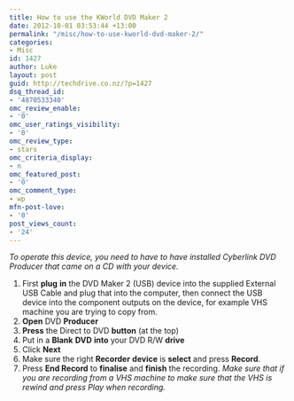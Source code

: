 ```yaml
---
title: How to use the KWorld DVD Maker 2
date: 2012-10-01 03:53:44 +13:00
permalink: "/misc/how-to-use-kworld-dvd-maker-2/"
categories:
- Misc
id: 1427
author: Luke
layout: post
guid: http://techdrive.co.nz/?p=1427
dsq_thread_id:
- '4870533340'
omc_review_enable:
- '0'
omc_user_ratings_visibility:
- '0'
omc_review_type:
- stars
omc_criteria_display:
- n
omc_featured_post:
- '0'
omc_comment_type:
- wp
mfn-post-love:
- '0'
post_views_count:
- '24'
---
```


_To operate this device, you need to have to have installed Cyberlink DVD Producer that came on a CD with your device._

<ol start="1">
  <li>
    First <strong>plug</strong> <strong>in</strong> the DVD Maker 2 (USB) device into the supplied External USB Cable and plug that into the computer, then connect the USB device into the component outputs on the device, for example VHS machine you are trying to copy from.
  </li>
  <li>
    <strong>Open</strong> DVD <strong>Producer</strong>
  </li>
  <li>
    <strong>Press</strong> the Direct to DVD <strong>button</strong> (at the top)
  </li>
  <li>
    Put in a <strong>Blank</strong> <strong>DVD</strong> <strong>into</strong> your DVD R/W <strong>drive</strong>
  </li>
  <li>
    Click <strong>Next</strong>
  </li>
  <li>
    Make sure the right <strong>Recorder</strong> <strong>device</strong> is <strong>select</strong> and press <strong>Record</strong>.
  </li>
  <li>
    Press <strong>End Record</strong> to <strong>finalise</strong> and <strong>finish</strong> the recording. <em>Make sure that if you are recording from a VHS machine to make sure that the VHS is rewind and press Play when recording.</em>
  </li>
</ol>